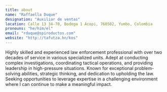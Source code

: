 ```yaml
---
title: about
name: "Raffaella Duque"
designation: "Auxiliar de ventas"
location: Calle 13 34-70, Bodega 1 Acopi, 760502, Yumbo, Colombia
pronouns: "he/him/el"
email: "rduque@spiroductos.com"
website: "http://tafutza.hn/kos"
---
```


Highly skilled and experienced law enforcement professional with over two decades of service in various specialized units. Adept at conducting complex investigations, coordinating tactical operations, and providing leadership in high-pressure situations. Known for exceptional problem-solving abilities, strategic thinking, and dedication to upholding the law. Seeking opportunities to leverage expertise in a challenging environment where I can continue to make a meaningful impact.
